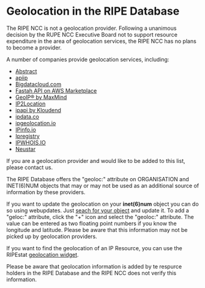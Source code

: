 # Geolocation in the RIPE Database

The RIPE NCC is not a geolocation provider. Following a unanimous decision by the RUPE NCC Executive Board not to support resource expenditure in the area of geolocation services, the RIPE NCC has no plans to become a provider.

A number of companies provide geolocation services, including:

* [Abstract](https://www.abstractapi.com/ip-geolocation-api)
* [apiip](https://apiip.net/)
* [Bigdatacloud.com](https://www.bigdatacloud.com/ip-geolocation/what-is-my-ip)
* [Fastah API on AWS Marketplace](https://aws.amazon.com/marketplace/pp/B084VR96P3)
* [GeoIP® by MaxMind](https://www.maxmind.com/)
* [IP2Location](https://www.ip2location.com/)
* [ipapi by Kloudend](https://ipapi.co/)
* [ipdata.co](https://www.ipdata.co/)
* [ipgeolocation.io](https://ipgeolocation.io/)
* [IPinfo.io](https://www.ipinfo.io/)
* [Ipregistry](https://ipregistry.co/)
* [IPWHOIS.IO](https://ipwhois.io/)
* [Neustar](http://www.neustar.com/)

If you are a geolocation provider and would like to be added to this list, please contact us.

The RIPE Database offers the "geoloc:" attribute on ORGANISATION and INET(6)NUM objects that may or may not be used as an additional source of information by these providers.

If you want to update the geolocation on your **inet(6)num** object you can do so using webupdates. Just [seach for your object](https://apps.db.ripe.net/search/query.html) and update it. To add a "geloc:" attribute, click the "+" icon and select the "geoloc:" attribute. The value can be entered as two floating point numbers if you know the longitude and latitude. Please be aware that this information may not be picked up by geolocation providers.

If you want to find the geolocation of an IP Resource, you can use the RIPEstat [geolocation widget](https://stat.ripe.net/widget/geoloc).

Please be aware that geolocation information is added by te respurce holders in the RIPE Database and the RIPE NCC does not verify this information.